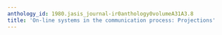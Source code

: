 ```yaml
---
anthology_id: 1980.jasis_journal-ir0anthology0volumeA31A3.8
title: 'On-line systems in the communication process: Projections'
---
```

